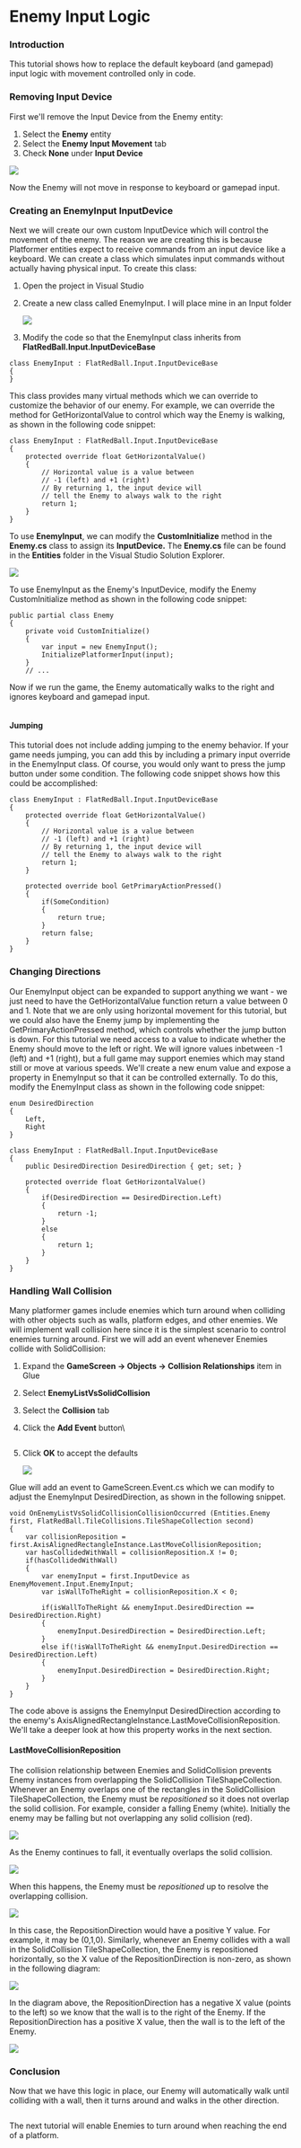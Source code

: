 # Enemy Input Logic

### Introduction

This tutorial shows how to replace the default keyboard (and gamepad) input logic with movement controlled only in code.

### Removing Input Device

First we'll remove the Input Device from the Enemy entity:

1. Select the **Enemy** entity
2. Select the **Enemy Input Movement** tab
3. Check **None** under **Input Device**

![](../../../media/2021-04-img\_607797eac1c0f.png)

Now the Enemy will not move in response to keyboard or gamepad input.

### Creating an EnemyInput InputDevice

Next we will create our own custom InputDevice which will control the movement of the enemy. The reason we are creating this is because Platformer entities expect to receive commands from an input device like a keyboard. We can create a class which simulates input commands without actually having physical input. To create this class:

1. Open the project in Visual Studio
2.  Create a new class called EnemyInput. I will place mine in an Input folder

    ![](../../../media/2021-04-img\_6077995742261.png)
3. Modify the code so that the EnemyInput class inherits from **FlatRedBall.Input.InputDeviceBase**

```
class EnemyInput : FlatRedBall.Input.InputDeviceBase
{
}
```

This class provides many virtual methods which we can override to customize the behavior of our enemy. For example, we can override the method for GetHorizontalValue to control which way the Enemy is walking, as shown in the following code snippet:

```
class EnemyInput : FlatRedBall.Input.InputDeviceBase
{
    protected override float GetHorizontalValue()
    {
        // Horizontal value is a value between 
        // -1 (left) and +1 (right)
        // By returning 1, the input device will
        // tell the Enemy to always walk to the right
        return 1;
    }
}
```

To use **EnemyInput**, we can modify the **CustomInitialize** method in the **Enemy.cs** class to assign its **InputDevice.** The **Enemy.cs** file can be found in the **Entities** folder in the Visual Studio Solution Explorer.

![](../../../media/2021-04-img\_60779b423c26b.png)

To use EnemyInput as the Enemy's InputDevice, modify the Enemy CustomInitialize method as shown in the following code snippet:

```
public partial class Enemy
{
    private void CustomInitialize()
    {
        var input = new EnemyInput();
        InitializePlatformerInput(input);
    }
    // ...
```

Now if we run the game, the Enemy automatically walks to the right and ignores keyboard and gamepad input.

<figure><img src="../../../media/2021-04-2021_April_14_194852.gif" alt=""><figcaption></figcaption></figure>

#### Jumping

This tutorial does not include adding jumping to the enemy behavior. If your game needs jumping, you can add this by including a primary input override in the EnemyInput class. Of course, you would only want to press the jump button under some condition. The following code snippet shows how this could be accomplished:

```
class EnemyInput : FlatRedBall.Input.InputDeviceBase
{
    protected override float GetHorizontalValue()
    {
        // Horizontal value is a value between 
        // -1 (left) and +1 (right)
        // By returning 1, the input device will
        // tell the Enemy to always walk to the right
        return 1;
    }
   
    protected override bool GetPrimaryActionPressed()
    {
        if(SomeCondition)
        {
            return true;
        }
        return false;
    }
}
```

### Changing Directions

Our EnemyInput object can be expanded to support anything we want - we just need to have the GetHorizontalValue function return a value between 0 and 1. Note that we are only using horizontal movement for this tutorial, but we could also have the Enemy jump by implementing the GetPrimaryActionPressed method, which controls whether the jump button is down. For this tutorial we need access to a value to indicate whether the Enemy should move to the left or right. We will ignore values inbetween -1 (left) and +1 (right), but a full game may support enemies which may stand still or move at various speeds. We'll create a new enum value and expose a property in EnemyInput so that it can be controlled externally. To do this, modify the EnemyInput class as shown in the following code snippet:

```
enum DesiredDirection
{
    Left,
    Right
}

class EnemyInput : FlatRedBall.Input.InputDeviceBase
{
    public DesiredDirection DesiredDirection { get; set; }

    protected override float GetHorizontalValue()
    {
        if(DesiredDirection == DesiredDirection.Left)
        {
            return -1;
        }
        else
        {
            return 1;
        }
    }
}
```

### Handling Wall Collision

Many platformer games include enemies which turn around when colliding with other objects such as walls, platform edges, and other enemies. We will implement wall collision here since it is the simplest scenario to control enemies turning around. First we will add an event whenever Enemies collide with SolidCollision:

1. Expand the **GameScreen -> Objects -> Collision Relationships** item in Glue
2. Select **EnemyListVsSolidCollision**
3. Select the **Collision** tab
4.  Click the **Add Event** button\


    <figure><img src="../../../media/2021-04-img_6077b6189b433.png" alt=""><figcaption></figcaption></figure>
5.  Click **OK** to accept the defaults

    ![](../../../media/2021-04-img\_6077b70441b42.png)

Glue will add an event to GameScreen.Event.cs which we can modify to adjust the EnemyInput DesiredDirection, as shown in the following snippet.

```
void OnEnemyListVsSolidCollisionCollisionOccurred (Entities.Enemy first, FlatRedBall.TileCollisions.TileShapeCollection second)
{
    var collisionReposition = first.AxisAlignedRectangleInstance.LastMoveCollisionReposition;
    var hasCollidedWithWall = collisionReposition.X != 0;
    if(hasCollidedWithWall)
    {
        var enemyInput = first.InputDevice as EnemyMovement.Input.EnemyInput;
        var isWallToTheRight = collisionReposition.X < 0;

        if(isWallToTheRight && enemyInput.DesiredDirection == DesiredDirection.Right)
        {
            enemyInput.DesiredDirection = DesiredDirection.Left;
        }
        else if(!isWallToTheRight && enemyInput.DesiredDirection == DesiredDirection.Left)
        {
            enemyInput.DesiredDirection = DesiredDirection.Right;
        }
    }
}
```

The code above is assigns the EnemyInput DesiredDirection according to the enemy's AxisAlignedRectangleInstance.LastMoveCollisionReposition. We'll take a deeper look at how this property works in the next section.

#### LastMoveCollisionReposition

The collision relationship between Enemies and SolidCollision prevents Enemy instances from overlapping the SolidCollision TileShapeCollection. Whenever an Enemy overlaps one of the rectangles in the SolidCollision TileShapeCollection, the Enemy must be _repositioned_ so it does not overlap the solid collision. For example, consider a falling Enemy (white). Initially the enemy may be falling but not overlapping any solid collision (red).

![](../../../media/2021-04-img\_60783a690fdef.png)

As the Enemy continues to fall, it eventually overlaps the solid collision.

![](../../../media/2021-04-img\_60783bce4c53b.png)

When this happens, the Enemy must be _repositioned_ up to resolve the overlapping collision.

![](../../../media/2021-04-img\_60783cc8cb303.png)

In this case, the RepositionDirection would have a positive Y value. For example, it may be (0,1,0). Similarly, whenever an Enemy collides with a wall in the SolidCollision TileShapeCollection, the Enemy is repositioned horizontally, so the X value of the RepositionDirection is non-zero, as shown in the following diagram:

![](../../../media/2021-04-img\_60783e6668121.png)

In the diagram above, the RepositionDirection has a negative X value (points to the left) so we know that the wall is to the right of the Enemy. If the RepositionDirection has a positive X value, then the wall is to the left of the Enemy.

![](../../../media/2021-04-img\_60783ebc5efb7.png)

### Conclusion

Now that we have this logic in place, our Enemy will automatically walk until colliding with a wall, then it turns around and walks in the other direction.

<figure><img src="../../../media/2021-04-2021_April_15_075827.gif" alt=""><figcaption></figcaption></figure>

The next tutorial will enable Enemies to turn around when reaching the end of a platform.
